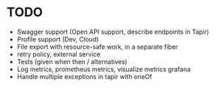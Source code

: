 # TODO 
* Swagger support (Open API support, describe endpoints in Tapir)
* Profile support (Dev, Cloud)
* File export with resource-safe work, in a separate fiber
* retry policy, external service
* Tests (given when then / alternatives) 
* Log metrics, prometheus metrics, visualize metrics grafana
* Handle multiple exceptions in tapir with oneOf 
